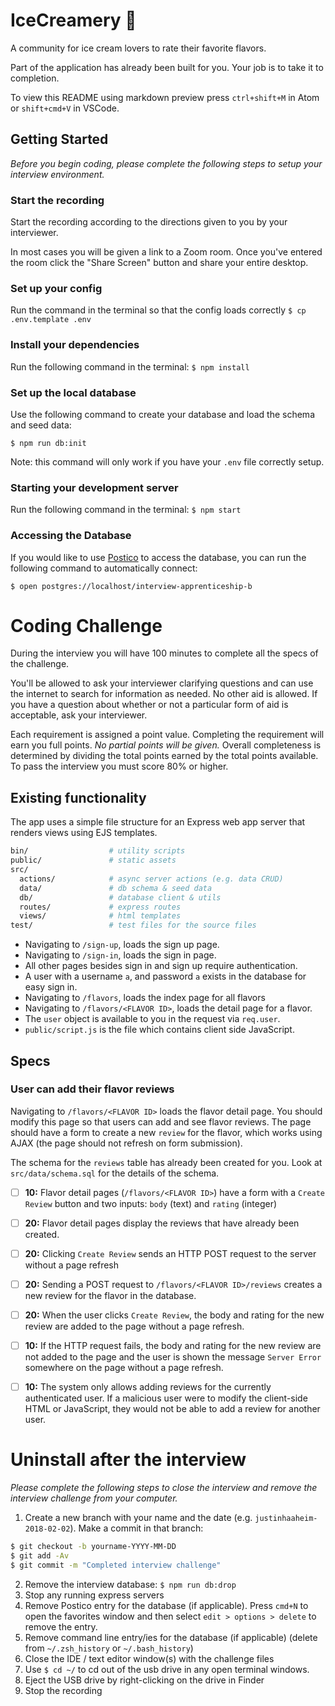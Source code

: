 # IceCreamery 🍦

A community for ice cream lovers to rate their favorite flavors.

Part of the application has already been built for you. Your job is to take it to completion.

To view this README using markdown preview press `ctrl+shift+M` in Atom or `shift+cmd+V` in VSCode.

## Getting Started

_Before you begin coding, please complete the following steps to setup your interview environment._

### Start the recording

Start the recording according to the directions given to you by your interviewer.

In most cases you will be given a link to a Zoom room. Once you've entered the room click the "Share Screen" button and share your entire desktop.

### Set up your config

Run the command in the terminal so that the config loads correctly
`$ cp .env.template .env`

### Install your dependencies

Run the following command in the terminal:
`$ npm install`

### Set up the local database

Use the following command to create your database and load the schema and seed data:

`$ npm run db:init`

Note: this command will only work if you have your `.env` file correctly setup.

### Starting your development server

Run the following command in the terminal:
`$ npm start`

### Accessing the Database

If you would like to use [Postico](https://eggerapps.at/postico) to access the database, you can run the following command to automatically connect:

`$ open postgres://localhost/interview-apprenticeship-b`

# Coding Challenge

During the interview you will have 100 minutes to complete all the specs of the challenge.

You'll be allowed to ask your interviewer clarifying questions and can use the internet to search for information as needed. No other aid is allowed. If you have a question about whether or not a particular form of aid is acceptable, ask your interviewer.

Each requirement is assigned a point value. Completing the requirement will earn you full points. _No partial points will be given._ Overall completeness is determined by dividing the total points earned by the total points available. To pass the interview you must score 80% or higher.

## Existing functionality

The app uses a simple file structure for an Express web app server that renders views using EJS templates.

```sh
bin/                  # utility scripts
public/               # static assets
src/
  actions/            # async server actions (e.g. data CRUD)
  data/               # db schema & seed data
  db/                 # database client & utils
  routes/             # express routes
  views/              # html templates
test/                 # test files for the source files
```

- Navigating to `/sign-up`, loads the sign up page.
- Navigating to `/sign-in`, loads the sign in page.
- All other pages besides sign in and sign up require authentication.
- A user with a username `a`, and password `a` exists in the database for easy sign in.
- Navigating to `/flavors`, loads the index page for all flavors
- Navigating to `/flavors/<FLAVOR ID>`, loads the detail page for a flavor.
- The `user` object is available to you in the request via `req.user`.
- `public/script.js` is the file which contains client side JavaScript.

## Specs

### User can add their flavor reviews

Navigating to `/flavors/<FLAVOR ID>` loads the flavor detail page. You should modify this page so that users can add and see flavor reviews. The page should have a form to create a new `review` for the flavor, which works using AJAX (the page should not refresh on form submission).

The schema for the `reviews` table has already been created for you. Look at `src/data/schema.sql` for the details of the schema.


- [ ] __10:__ Flavor detail pages (`/flavors/<FLAVOR ID>`) have a form with a `Create Review` button and two inputs: `body` (text) and `rating` (integer)
- [ ] __20:__ Flavor detail pages display the reviews that have already been created.
- [ ] __20:__ Clicking `Create Review` sends an HTTP POST request to the server without a page refresh
- [ ] __20:__ Sending a POST request to `/flavors/<FLAVOR ID>/reviews` creates a new review for the flavor in the database.
- [ ] __20:__ When the user clicks `Create Review`, the body and rating for the new review are added to the page without a page refresh.

- [ ] __10:__ If the HTTP request fails, the body and rating for the new review are not added to the page and the user is shown the message `Server Error` somewhere on the page without a page refresh.
- [ ] __10:__ The system only allows adding reviews for the currently authenticated user. If a malicious user were to modify the client-side HTML or JavaScript, they would not be able to add a review for another user.


# Uninstall after the interview

_Please complete the following steps to close the interview and remove the interview challenge from your computer._

1. Create a new branch with your name and the date (e.g. `justinhaaheim-2018-02-02`). Make a commit in that branch:
```sh
$ git checkout -b yourname-YYYY-MM-DD
$ git add -Av
$ git commit -m "Completed interview challenge"
```

2. Remove the interview database: `$ npm run db:drop`
3. Stop any running express servers
4. Remove Postico entry for the database (if applicable). Press `cmd+N` to open the favorites window and then select `edit > options > delete` to remove the entry.
5. Remove command line entry/ies for the database (if applicable) (delete from `~/.zsh_history` or `~/.bash_history`)
6. Close the IDE / text editor window(s) with the challenge files
7. Use `$ cd ~/` to cd out of the usb drive in any open terminal windows.
8. Eject the USB drive by right-clicking on the drive in Finder
9. Stop the recording
